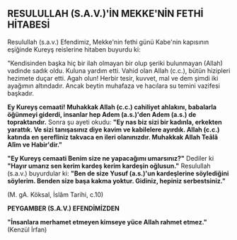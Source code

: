 ## RESULULLAH (S.A.V.)'İN MEKKE'NİN FETHİ HİTABESİ

Resulullah (s.a.v.) Efendimiz, Mekke'nin fethi günü Kabe'nin kapısının eşiğinde Kureyş reislerine hitaben buyurdu ki:

"Kendisinden başka hiç bir ilah olmayan bir olup şeriki bulunmayan (Allah) vadinde sadık oldu. Kulu­na yardım etti. Vahid olan Allah (c.c.), bütün hizipleri hezimete duçar etti. Agah olun! Herbir tesir, kuvvet, mal ve dem şimdi iki ayağımın altındadır. Ancak beytin muhafaza ve hacılara su temini vazifesi başka­dır.

**Ey Kureyş cemaati! Muhakkak Allah (c.c.) cahiliyet ahlakını, babalarla öğünmeyi giderdi, insanlar hep Adem (a.s.)'den Adem (a.s.) de topraktandır.** Sonra şu ayeti okudu: **"Ey nas biz sizi bir kadınla, erkekten ya­rattık. Ve sizi tanışasınız diye kavim ve kabilelere ayır­dık. Allah (c.c.) katında en şerefliniz takvaca en ileri olanınızdır. Muhakkak Allah Teâlâ Alîm ve Habir'dir."**

**"Ey Kureyş cemaati Benim size ne yapacağımı umarsınız?"** Dediler ki **"Hayır umarız sen kerim kar­deş kerim kardeşin oğlusun."** Resulullah (s.a.v.) bu­yurdular ki: **"Ben de size Yusuf (a.s.)'un kardeşlerine söylediğini söylerim. Benden size başa kakma yoktur. Gidiniz, hepiniz serbestsiniz."**

(M. gA. Köksal, İslâm Tarihi, c.10)

**PEYGAMBER (S.A.V.) EFENDİMİZDEN**

**"İnsanlara merhamet etmeyen kimseye yüce Allah rahmet etmez."** (Kenzül İrfan)
